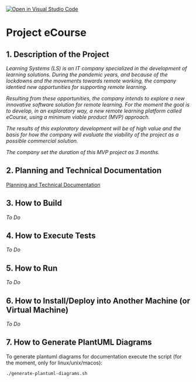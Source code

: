 [![Open in Visual Studio Code](https://classroom.github.com/assets/open-in-vscode-c66648af7eb3fe8bc4f294546bfd86ef473780cde1dea487d3c4ff354943c9ae.svg)](https://classroom.github.com/online_ide?assignment_repo_id=10488735&assignment_repo_type=AssignmentRepo)
# Project eCourse

## 1. Description of the Project

*Learning Systems (LS) is an IT company specialized in the development of learning solutions. During the pandemic years,
and because of the lockdowns and the movements towards remote working, the company identied new opportunities for 
supporting remote learning.*

*Resulting from these opportunities, the company intends to explore a new innovative software solution for remote 
learning. For the moment the goal is to develop, in an exploratory way, a new remote learning platform called eCourse, 
using a minimum viable product (MVP) approach.*

*The results of this exploratory development will be of high value and the basis for
how the company will evaluate the viability of the project as a possible commercial solution.*

*The company set the duration of this MVP project as 3 months.*

## 2. Planning and Technical Documentation

[Planning and Technical Documentation](docs/readme.md)

## 3. How to Build

*To Do*

## 4. How to Execute Tests

*To Do*

## 5. How to Run

*To Do*

## 6. How to Install/Deploy into Another Machine (or Virtual Machine)

*To Do*

## 7. How to Generate PlantUML Diagrams

To generate plantuml diagrams for documentation execute the script (for the moment, only for linux/unix/macos):

    ./generate-plantuml-diagrams.sh


